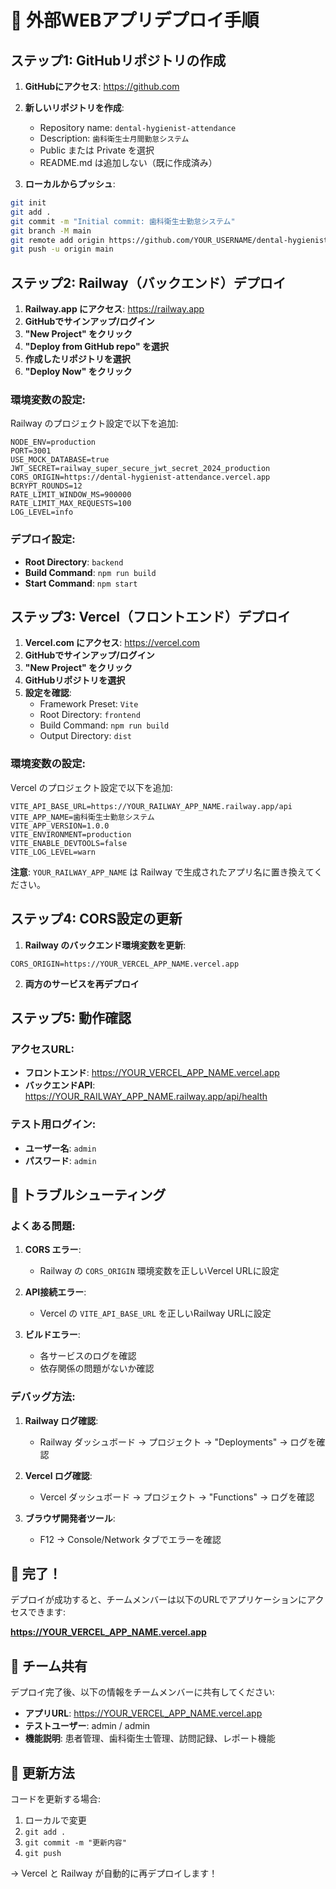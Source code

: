 # 🚀 外部WEBアプリデプロイ手順

## ステップ1: GitHubリポジトリの作成

1. **GitHubにアクセス**: https://github.com
2. **新しいリポジトリを作成**:
   - Repository name: `dental-hygienist-attendance`
   - Description: `歯科衛生士月間勤怠システム`
   - Public または Private を選択
   - README.md は追加しない（既に作成済み）

3. **ローカルからプッシュ**:
```bash
git init
git add .
git commit -m "Initial commit: 歯科衛生士勤怠システム"
git branch -M main
git remote add origin https://github.com/YOUR_USERNAME/dental-hygienist-attendance.git
git push -u origin main
```

## ステップ2: Railway（バックエンド）デプロイ

1. **Railway.app にアクセス**: https://railway.app
2. **GitHubでサインアップ/ログイン**
3. **"New Project" をクリック**
4. **"Deploy from GitHub repo" を選択**
5. **作成したリポジトリを選択**
6. **"Deploy Now" をクリック**

### 環境変数の設定:
Railway のプロジェクト設定で以下を追加:

```
NODE_ENV=production
PORT=3001
USE_MOCK_DATABASE=true
JWT_SECRET=railway_super_secure_jwt_secret_2024_production
CORS_ORIGIN=https://dental-hygienist-attendance.vercel.app
BCRYPT_ROUNDS=12
RATE_LIMIT_WINDOW_MS=900000
RATE_LIMIT_MAX_REQUESTS=100
LOG_LEVEL=info
```

### デプロイ設定:
- **Root Directory**: `backend`
- **Build Command**: `npm run build`
- **Start Command**: `npm start`

## ステップ3: Vercel（フロントエンド）デプロイ

1. **Vercel.com にアクセス**: https://vercel.com
2. **GitHubでサインアップ/ログイン**
3. **"New Project" をクリック**
4. **GitHubリポジトリを選択**
5. **設定を確認**:
   - Framework Preset: `Vite`
   - Root Directory: `frontend`
   - Build Command: `npm run build`
   - Output Directory: `dist`

### 環境変数の設定:
Vercel のプロジェクト設定で以下を追加:

```
VITE_API_BASE_URL=https://YOUR_RAILWAY_APP_NAME.railway.app/api
VITE_APP_NAME=歯科衛生士勤怠システム
VITE_APP_VERSION=1.0.0
VITE_ENVIRONMENT=production
VITE_ENABLE_DEVTOOLS=false
VITE_LOG_LEVEL=warn
```

**注意**: `YOUR_RAILWAY_APP_NAME` は Railway で生成されたアプリ名に置き換えてください。

## ステップ4: CORS設定の更新

1. **Railway のバックエンド環境変数を更新**:
```
CORS_ORIGIN=https://YOUR_VERCEL_APP_NAME.vercel.app
```

2. **両方のサービスを再デプロイ**

## ステップ5: 動作確認

### アクセスURL:
- **フロントエンド**: https://YOUR_VERCEL_APP_NAME.vercel.app
- **バックエンドAPI**: https://YOUR_RAILWAY_APP_NAME.railway.app/api/health

### テスト用ログイン:
- **ユーザー名**: `admin`
- **パスワード**: `admin`

## 🔧 トラブルシューティング

### よくある問題:

1. **CORS エラー**:
   - Railway の `CORS_ORIGIN` 環境変数を正しいVercel URLに設定

2. **API接続エラー**:
   - Vercel の `VITE_API_BASE_URL` を正しいRailway URLに設定

3. **ビルドエラー**:
   - 各サービスのログを確認
   - 依存関係の問題がないか確認

### デバッグ方法:

1. **Railway ログ確認**:
   - Railway ダッシュボード → プロジェクト → "Deployments" → ログを確認

2. **Vercel ログ確認**:
   - Vercel ダッシュボード → プロジェクト → "Functions" → ログを確認

3. **ブラウザ開発者ツール**:
   - F12 → Console/Network タブでエラーを確認

## 🎉 完了！

デプロイが成功すると、チームメンバーは以下のURLでアプリケーションにアクセスできます:

**https://YOUR_VERCEL_APP_NAME.vercel.app**

## 📱 チーム共有

デプロイ完了後、以下の情報をチームメンバーに共有してください:

- **アプリURL**: https://YOUR_VERCEL_APP_NAME.vercel.app
- **テストユーザー**: admin / admin
- **機能説明**: 患者管理、歯科衛生士管理、訪問記録、レポート機能

## 🔄 更新方法

コードを更新する場合:
1. ローカルで変更
2. `git add .`
3. `git commit -m "更新内容"`
4. `git push`

→ Vercel と Railway が自動的に再デプロイします！